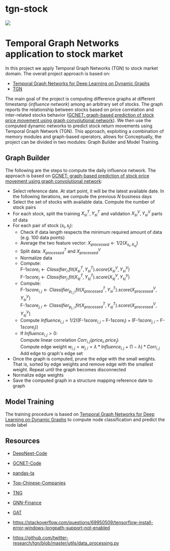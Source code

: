 # tgn-stock

<a target="_blank" href="https://cookiecutter-data-science.drivendata.org/">
    <img src="https://img.shields.io/badge/CCDS-Project%20template-328F97?logo=cookiecutter" />
</a>

# Temporal Graph Networks application to stock market

In this project we apply Temporal Graph Networks (TGN) to stock market domain. The overall project approach is based on:
- [Temporal Graph Networks for Deep Learning on Dynamic Graphs](https://arxiv.org/abs/2006.10637)
- [TGN](https://github.com/twitter-research/tgn)

The main goal of the project is computing difference graphs at different timestamp (_influence network_) among an arbitrary set of stocks. The graph reports the relationship between stocks based on price correlation and inter-related stocks behavior ([GCNET: graph-based prediction of stock price movement using graph convolutional network](https://arxiv.org/pdf/2203.11091v1)). We then use the computed dynamic networks to predict stock return movements using Temporal Graph Network (TGN). This approach, exploiting a combination of memory modules and graph-based operators, allows for 
Conceptually, the project can be divided in two modules: Graph Builder and Model Training.


## Graph Builder
The following are the steps to compute the daily influence network. The approach is based on [GCNET: graph-based prediction of stock price movement using graph convolutional network](https://arxiv.org/pdf/2203.11091v1):
- Select reference date. At start point, it will be the latest available date. In the following iterations, we compute the previous $N$ business days
- Select the set of stocks with available data. Compute the number of stock pairs
- For each stock, split the training $X^T_{s{i}}, Y^T_{s{i}}$ and validation $X^V_{s{i}}, Y^V_{s{i}}$ parts of data
- For each pair of stock $(s_{i}, s_{j})$:
    - Check if data length respects the minimum required amount of data (e.g. 100 data points)
    - Average the two feature vector: $X_{processed} \gets 1/2(X_{s_{i}, X_{s{j}}})$
    - Split data: $X^T_{processed}$ and $X^V_{processed}$
    - Normalize data
    - Compute: \
        $\text{F-1} score_{i} \gets Classifier_{i}.fit(X^T_{s{i}}, Y^T_{s{i}}).score(X^V_{s{i}}, Y^V_{s{i}})$ \
        $\text{F-1} score_{j} \gets Classifier_{j}.fit(X^T_{s{j}}, Y^T_{s{j}}).score(X^V_{s{j}}, Y^V_{s{j}})$
    - Compute: \
        $\text{F-1} score_{i, j} \gets Classifier_{p_{i,j}}.fit(X^T_{processed}, Y^T_{s{i}}).score(X^V_{processed}, Y^V_{s{i}})$ \
        $\text{F-1} score_{j, i} \gets Classifier_{p_{j,i}}.fit(X^T_{processed}, Y^T_{s{j}}).score(X^V_{processed}, Y^V_{s{j}})$
    - Compute $Influence_{i,j} = 1/2((\text{F-1} score_{i, j}-\text{F-1} score_{i})+ (\text{F-1} score_{j, i}-\text{F-1} score_{j}))$
    - If $Influence_{i,j} > 0$: \
        Compute linear correlation $Corr_{i,j}(price_{i}, price_{j})$ \
        Compute edge weight $w_{i,j} = w_{j,i} = \lambda * Influence_{i,j} + (1-\lambda) * Corr_{i,j}$ \
        Add edge to graph's edge set
- Once the graph is computed, prune the edge with the small weights. That is, sorted by edge weights and remove edge with the smallest weight. Repeat until the graph becomes disconnected
- Normalize edge weights
- Save the computed graph in a structure mapping reference date to graph

## Model Training
The training procedure is based on [Temporal Graph Networks for Deep Learning on Dynamic Graphs](https://arxiv.org/abs/2006.10637) to compute node classification and predict the node label

## Resources
- [DeepNeet-Code](https://github.com/alireza-jafari/DeepNet-Code/blob/main/main.py)
- [GCNET-Code](https://github.com/alireza-jafari/GCNET-Code)
- [pandas-ta](https://github.com/twopirllc/pandas-ta?tab=readme-ov-file#momentum-41)
- [Top-Chinese-Companies](https://www.financecharts.com/screener/biggest-country-cn#:~:text=The%20most%20valuable%20company%20in%20China%20is%20Tencent,Commercial%20Bank%20of%20China%20%28IDCBY%29%20and%20Meituan%20%28MPNGY%29.)
- [TNG](https://github.com/twitter-research/tgn)
- [GNN-Finance](https://github.com/kyawlin/GNN-finance)
- [GAT](https://github.com/PetarV-/GAT)


- https://stackoverflow.com/questions/69950509/tensorflow-install-error-windows-longpath-support-not-enabled
- https://github.com/twitter-research/tgn/blob/master/utils/data_processing.py

